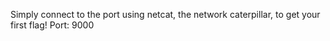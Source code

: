 Simply connect to the port using netcat, the network caterpillar, to get your first flag!
Port: 9000
